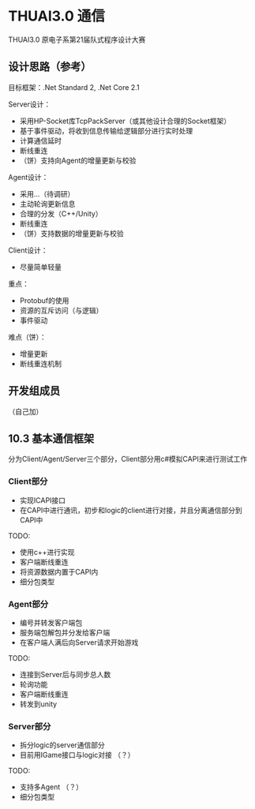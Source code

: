 # THUAI3.0 通信

THUAI3.0 原电子系第21届队式程序设计大赛

## 设计思路（参考）

目标框架：.Net Standard 2, .Net Core 2.1

Server设计：

- 采用HP-Socket库TcpPackServer（或其他设计合理的Socket框架）
- 基于事件驱动，将收到信息传输给逻辑部分进行实时处理
- 计算通信延时
- 断线重连
- （饼）支持向Agent的增量更新与校验

Agent设计：

- 采用...（待调研）
- 主动轮询更新信息
- 合理的分发（C++/Unity）
- 断线重连
- （饼）支持数据的增量更新与校验

Client设计：

- 尽量简单轻量

重点：

- Protobuf的使用
- 资源的互斥访问（与逻辑）
- 事件驱动

难点（饼）：

- 增量更新
- 断线重连机制

## 开发组成员

（自己加）

## 10.3 基本通信框架

分为Client/Agent/Server三个部分，Client部分用c#模拟CAPI来进行测试工作

### Client部分

- 实现ICAPI接口
- 在CAPI中进行通讯，初步和logic的client进行对接，并且分离通信部分到CAPI中

TODO:

- 使用c++进行实现
- 客户端断线重连
- 将资源数据内置于CAPI内
- 细分包类型

### Agent部分

- 编号并转发客户端包
- 服务端包解包并分发给客户端
- 在客户端人满后向Server请求开始游戏

TODO:

- 连接到Server后与同步总人数
- 轮询功能
- 客户端断线重连
- 转发到unity

### Server部分

- 拆分logic的server通信部分
- 目前用IGame接口与logic对接 （？）

TODO:

- 支持多Agent （？）
- 细分包类型

